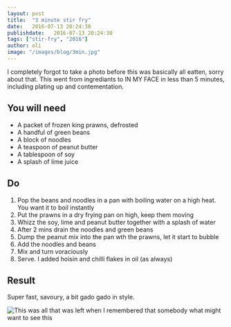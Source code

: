 ```yaml
---
layout: post
title:  "3 minute stir fry"
date:   2016-07-13 20:24:30
publishdate:   2016-07-13 20:24:30
tags: ["stir-fry", "2016"]
author: oli
image: "/images/blog/3min.jpg"
---
```


I completely forgot to take a photo before this was basically all eatten, sorry about that. This went from ingrediants to IN MY FACE in less than 5 minutes, including plating up and contementation.

## You will need

* A packet of frozen king prawns, defrosted
* A handful of green beans
* A block of noodles
* A teaspoon of peanut butter
* A tablespoon of soy
* A splash of lime juice



## Do

1. Pop the beans and noodles in a pan with boiling water on a high heat.  You want it to boil instantly
2. Put the prawns in a dry frying pan on high, keep them moving
3. Whizz the soy, lime and peanut butter together with a splash of water
4. After 2 mins drain the noodles and green beans
5. Dump the peanut mix into the pan wth the prawns, let it start to bubble
6. Add the noodles and beans
7. Mix and turn voraciously
8. Serve.  I added hoisin and chilli flakes in oil (as always)

## Result

Super fast, savoury, a bit gado gado in style.

![This was all that was left when I remembered that  somebody what might want to see this](/images/blog/3min.jpg)
